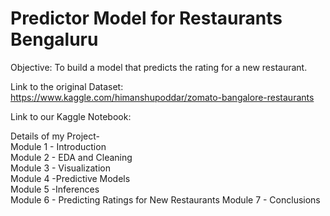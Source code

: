 # Predictor Model for Restaurants Bengaluru

Objective: To build a model that predicts the rating for a new restaurant.

Link to the original Dataset: https://www.kaggle.com/himanshupoddar/zomato-bangalore-restaurants

Link to our Kaggle Notebook: 

Details of my Project-                                                                                                                                   
Module 1 - Introduction                                                                                                                                  
Module 2 - EDA and Cleaning                                                                                                                              
Module 3 - Visualization                                                                                                                                 
Module 4 -Predictive Models                                                                                                                              
Module 5 -Inferences                                                                                                                                                                                     
Module 6 - Predicting Ratings for New Restaurants                                                                                                                                                              Module 7 - Conclusions
